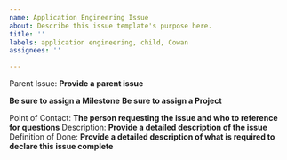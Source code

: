 ```yaml
---
name: Application Engineering Issue
about: Describe this issue template's purpose here.
title: ''
labels: application engineering, child, Cowan
assignees: ''

---
```


Parent Issue: **Provide a parent issue**

**Be sure to assign a Milestone**
**Be sure to assign a Project**

Point of Contact: **The person requesting the issue and who to reference for questions**
Description: **Provide a detailed description of the issue**
Definition of Done: **Provide a detailed description of what is required to declare this issue complete**
